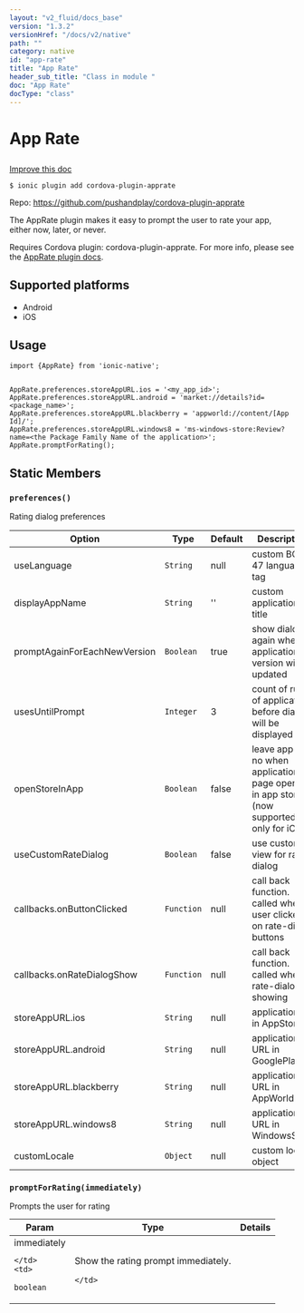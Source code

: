 ```yaml
---
layout: "v2_fluid/docs_base"
version: "1.3.2"
versionHref: "/docs/v2/native"
path: ""
category: native
id: "app-rate"
title: "App Rate"
header_sub_title: "Class in module "
doc: "App Rate"
docType: "class"
---
```









<h1 class="api-title">

  
  App Rate
  

  

  

</h1>

<a class="improve-v2-docs" href="http://github.com/driftyco/ionic-native/edit/master/-native/src/plugins/apprate.ts#L2">
  Improve this doc
</a>





<!-- decorators -->


<pre><code>$ ionic plugin add cordova-plugin-apprate</code></pre>
<p>Repo:
  <a href="https://github.com/pushandplay/cordova-plugin-apprate">
    https://github.com/pushandplay/cordova-plugin-apprate
  </a>
</p>

<!-- description -->

<p>The AppRate plugin makes it easy to prompt the user to rate your app, either now, later, or never.</p>
<p>Requires Cordova plugin: cordova-plugin-apprate. For more info, please see the <a href="https://github.com/pushandplay/cordova-plugin-apprate">AppRate plugin docs</a>.</p>


<!-- @platforms tag -->
<h2>Supported platforms</h2>

<ul>
  <li>Android</li>
  
  <li>iOS</li>
  </ul>

<!-- @platforms tag end -->


<!-- @usage tag -->

<h2>Usage</h2>

<pre><code class="lang-js">import {AppRate} from &#39;ionic-native&#39;;


AppRate.preferences.storeAppURL.ios = &#39;&lt;my_app_id&gt;&#39;;
AppRate.preferences.storeAppURL.android = &#39;market://details?id=&lt;package_name&gt;&#39;;
AppRate.preferences.storeAppURL.blackberry = &#39;appworld://content/[App Id]/&#39;;
AppRate.preferences.storeAppURL.windows8 = &#39;ms-windows-store:Review?name=&lt;the Package Family Name of the application&gt;&#39;;
AppRate.promptForRating();
</code></pre>




<!-- @property tags -->
<h2>Static Members</h2>
<div id="preferences"></div>
<h3><code>preferences()</code>
  
</h3>

Rating dialog preferences

| Option                       | Type       | Default | Description                                                                            |
|------------------------------|------------|---------|----------------------------------------------------------------------------------------|
| useLanguage                  | `String`   | null    | custom BCP 47 language tag                                                             |
| displayAppName               | `String`   | ''      | custom application title                                                               |
| promptAgainForEachNewVersion | `Boolean`  | true    | show dialog again when application version will be updated                             |
| usesUntilPrompt              | `Integer`  | 3       | count of runs of application before dialog will be displayed                           |
| openStoreInApp               | `Boolean`  | false   | leave app or no when application page opened in app store (now supported only for iOS) |
| useCustomRateDialog          | `Boolean`  | false   | use custom view for rate dialog                                                        |
| callbacks.onButtonClicked    | `Function` | null    | call back function. called when user clicked on rate-dialog buttons                    |
| callbacks.onRateDialogShow   | `Function` | null    | call back function. called when rate-dialog showing                                    |
| storeAppURL.ios              | `String`   | null    | application id in AppStore                                                             |
| storeAppURL.android          | `String`   | null    | application URL in GooglePlay                                                          |
| storeAppURL.blackberry       | `String`   | null    | application URL in AppWorld                                                            |
| storeAppURL.windows8         | `String`   | null    | application URL in WindowsStore                                                        |
| customLocale                 | `Object`   | null    | custom locale object                                                                   |








<div id="promptForRating"></div>
<h3><code>promptForRating(immediately)</code>
  
</h3>

Prompts the user for rating



<table class="table param-table" style="margin:0;">
  <thead>
  <tr>
    <th>Param</th>
    <th>Type</th>
    <th>Details</th>
  </tr>
  </thead>
  <tbody>
  
  <tr>
    <td>
      immediately
      
      
    </td>
    <td>
      
<code>boolean</code>
    </td>
    <td>
      <p>Show the rating prompt immediately.</p>

      
    </td>
  </tr>
  
  </tbody>
</table>








<!-- methods on the class -->

<!-- related link --><!-- end content block -->


<!-- end body block -->

